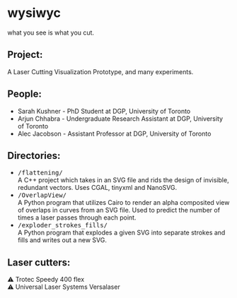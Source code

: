 # wysiwyc
what you see is what you cut. 

## Project:
A Laser Cutting Visualization Prototype, and many experiments.

## People:
* Sarah Kushner - PhD Student at DGP, University of Toronto
* Arjun Chhabra - Undergraduate Research Assistant at DGP, University of Toronto
* Alec Jacobson - Assistant Professor at DGP, University of Toronto

## Directories:
* <tt>/flattening/</tt> <br/>
   A C++ project which takes in an SVG file and rids the design of invisible, redundant vectors. Uses CGAL, tinyxml and NanoSVG.
* <tt>/OverlapView/</tt> <br/>
   A Python program that utilizes Cairo to render an alpha composited view of overlaps in curves from an SVG file. Used to predict the number of times a laser passes through each point. <br/>
* <tt>/exploder_strokes_fills/</tt> <br/>
   A Python program that explodes a given SVG into separate strokes and fills and writes out a new SVG. <br/>

## Laser cutters:
:warning: Trotec Speedy 400 flex <br/>
:warning: Universal Laser Systems Versalaser

